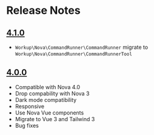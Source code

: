 # Release Notes

## [4.1.0](#)
- `Workup\Nova\CommandRunner\CommandRunner` migrate to `Workup\Nova\CommandRunner\CommandRunnerTool`

## [4.0.0](#)

- Compatible with Nova 4.0
- Drop compability with Nova 3
- Dark mode compatibility
- Responsive
- Use Nova Vue components
- Migrate to Vue 3 and Tailwind 3
- Bug fixes
